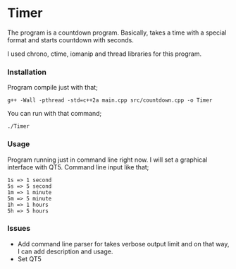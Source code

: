 # Timer

The program is a countdown program. Basically, takes a time with a special format and starts countdown with seconds.

I used chrono, ctime, iomanip and thread libraries for this program.

### Installation

Program compile just with that;

```
g++ -Wall -pthread -std=c++2a main.cpp src/countdown.cpp -o Timer
```

You can run with that command;

```
./Timer
```


### Usage

Program running just in command line right now. I will set a graphical interface with QT5. Command line input like that;

```
1s => 1 second
5s => 5 second
1m => 1 minute
5m => 5 minute
1h => 1 hours
5h => 5 hours
```


### Issues

+ Add command line parser for takes verbose output limit and on that way, I can add description and usage.
+ Set QT5 